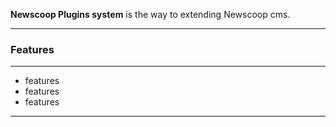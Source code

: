 <p class="lead">
	<strong>Newscoop Plugins system</strong> is the way to extending Newscoop cms.
</p>

<hr/>
<h3>Features</h3>
<hr/>


* features
* features
* features

<div class="clear"></div>
<hr/>